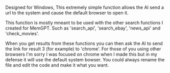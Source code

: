Designed for Windows, This extremely simple function allows the AI send a url to the system and cause the default browser to open it.

This function is mostly mneant to be used with the other search functions I created for MemGPT. Such as 'search_api', 'search_ebay', 'news_api' and 'check_movies'.

When you get results from these functions you can then ask the AI to send the link for result 3 (for example) to 'chrome'. For those of you using other browsers I'm sorry I was focused on chrome when I made this but in my defense it will use the default system bowser. You could always rename the file and edit the code and make it what you want.
